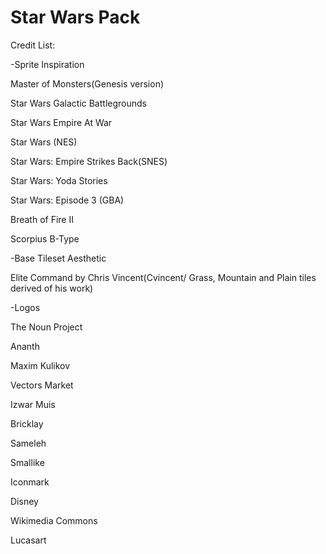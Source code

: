 # Star Wars Pack

Credit List:

-Sprite Inspiration

Master of Monsters(Genesis version)

Star Wars Galactic Battlegrounds

Star Wars Empire At War

Star Wars (NES)

Star Wars: Empire Strikes Back(SNES)

Star Wars: Yoda Stories

Star Wars: Episode 3 (GBA)

Breath of Fire II

Scorpius B-Type

-Base Tileset Aesthetic

Elite Command by Chris Vincent(Cvincent/ Grass, Mountain and Plain tiles derived of his work)

-Logos

The Noun Project

Ananth

Maxim Kulikov

Vectors Market

Izwar Muis

Bricklay

Sameleh

Smallike

Iconmark

Disney

Wikimedia Commons

Lucasart
